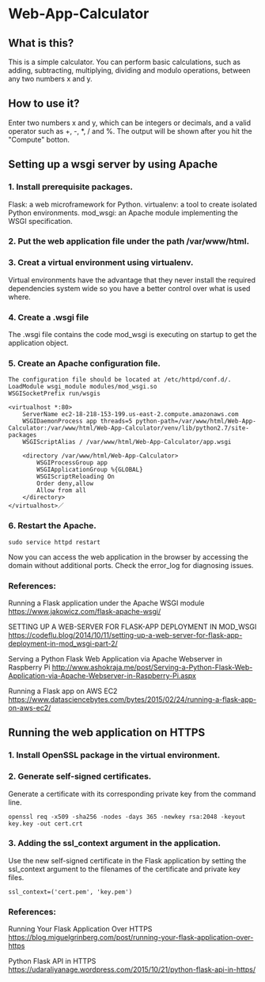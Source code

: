 # Web-App-Calculator


## What is this?

This is a simple calculator. You can perform basic calculations, such as adding, subtracting, multiplying, dividing and modulo operations, between any two numbers x and y.



## How to use it?

Enter two numbers x and y, which can be integers or decimals, and a valid operator such as +, -, *, / and %.
The output will be shown after you hit the "Compute" botton.

##
## Setting up a wsgi server by using Apache

### 1. Install prerequisite packages.
Flask: a web microframework for Python.
virtualenv: a tool to create isolated Python environments.
mod_wsgi: an Apache module implementing the WSGI specification.

### 2. Put the web application file under the path /var/www/html.

### 3. Creat a virtual environment using virtualenv.
Virtual environments have the advantage that they never install the required dependencies system wide so you have a better control over what is used where. 

### 4. Create a .wsgi file
The .wsgi file contains the code mod_wsgi is executing on startup to get the application object. 


### 5. Create an Apache configuration file.

```
The configuration file should be located at /etc/httpd/conf.d/.
LoadModule wsgi_module modules/mod_wsgi.so
WSGISocketPrefix run/wsgis

<virtualhost *:80>
    ServerName ec2-18-218-153-199.us-east-2.compute.amazonaws.com
    WSGIDaemonProcess app threads=5 python-path=/var/www/html/Web-App-Calculator:/var/www/html/Web-App-Calculator/venv/lib/python2.7/site-packages
    WSGIScriptAlias / /var/www/html/Web-App-Calculator/app.wsgi

    <directory /var/www/html/Web-App-Calculator>
        WSGIProcessGroup app
        WSGIApplicationGroup %{GLOBAL}
        WSGIScriptReloading On
        Order deny,allow
        Allow from all
    </directory>
</virtualhost>／
 ```
 
### 6. Restart the Apache.

```
sudo service httpd restart
```
Now you can access the web application in the browser by accessing the domain without additional ports. Check the error_log for diagnosing issues.


###
### References:
Running a Flask application under the Apache WSGI module
https://www.jakowicz.com/flask-apache-wsgi/

SETTING UP A WEB-SERVER FOR FLASK-APP DEPLOYMENT IN MOD_WSGI
https://codeflu.blog/2014/10/11/setting-up-a-web-server-for-flask-app-deployment-in-mod_wsgi-part-2/

Serving a Python Flask Web Application via Apache Webserver in Raspberry Pi
http://www.ashokraja.me/post/Serving-a-Python-Flask-Web-Application-via-Apache-Webserver-in-Raspberry-Pi.aspx

Running a Flask app on AWS EC2
https://www.datasciencebytes.com/bytes/2015/02/24/running-a-flask-app-on-aws-ec2/

##
## Running the web application on HTTPS

### 1. Install OpenSSL package in the virtual environment.

### 2. Generate self-signed certificates.
Generate a certificate with its corresponding private key from the command line.
```
openssl req -x509 -sha256 -nodes -days 365 -newkey rsa:2048 -keyout key.key -out cert.crt

```

### 3. Adding the ssl_context argument in the application.
Use the new self-signed certificate in the Flask application by setting the ssl_context argument to the filenames of the certificate and private key files.

```
ssl_context=('cert.pem', 'key.pem')
```
###
### References:
Running Your Flask Application Over HTTPS
https://blog.miguelgrinberg.com/post/running-your-flask-application-over-https

Python Flask API in HTTPS
https://udaraliyanage.wordpress.com/2015/10/21/python-flask-api-in-https/

